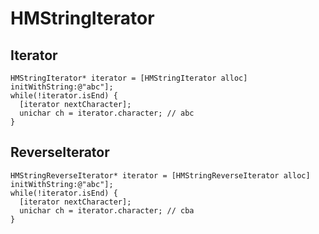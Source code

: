 # HMStringIterator

## Iterator

```obj-c
HMStringIterator* iterator = [HMStringIterator alloc] initWithString:@"abc"];
while(!iterator.isEnd) {
  [iterator nextCharacter];
  unichar ch = iterator.character; // abc
}
```

## ReverseIterator


```obj-c
HMStringReverseIterator* iterator = [HMStringReverseIterator alloc] initWithString:@"abc"];
while(!iterator.isEnd) {
  [iterator nextCharacter];
  unichar ch = iterator.character; // cba
}
```
